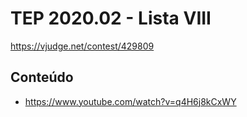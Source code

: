 # TEP 2020.02 - Lista VIII

https://vjudge.net/contest/429809

## Conteúdo
* https://www.youtube.com/watch?v=q4H6j8kCxWY
